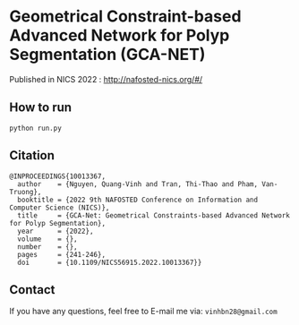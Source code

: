 # Geometrical Constraint-based Advanced Network for Polyp Segmentation (GCA-NET) 
Published in NICS 2022 : http://nafosted-nics.org/#/

## How to run
```
python run.py 
```
## Citation
```
@INPROCEEDINGS{10013367,
  author    = {Nguyen, Quang-Vinh and Tran, Thi-Thao and Pham, Van-Truong},
  booktitle = {2022 9th NAFOSTED Conference on Information and Computer Science (NICS)}, 
  title     = {GCA-Net: Geometrical Constraints-based Advanced Network for Polyp Segmentation}, 
  year      = {2022},
  volume    = {},
  number    = {},
  pages     = {241-246},
  doi       = {10.1109/NICS56915.2022.10013367}}
```
## Contact
If you have any questions, feel free to E-mail me via: `vinhbn28@gmail.com`
